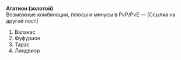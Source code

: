 **Агатион (золотой)**  
Возможные комбинации, плюсы и минусы в PvP/PvE — [Ссылка на другой пост]

1. Валакас
2. Фуфурион
3. Тарас
4. Линдвиор